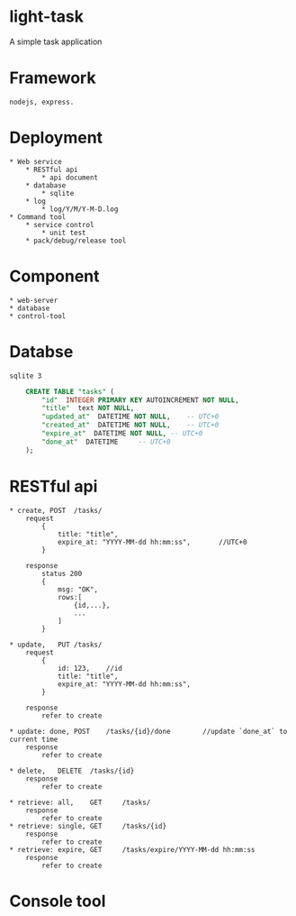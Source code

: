 # light-task
A simple task application

# Framework
	nodejs, express.

# Deployment
	* Web service
		* RESTful api
			* api document
		* database
			* sqlite
		* log
			* log/Y/M/Y-M-D.log
	* Command tool
		* service control
			* unit test
		* pack/debug/release tool
		
# Component
	* web-server
	* database
	* control-tool

# Databse
	sqlite 3

```sql
	CREATE TABLE "tasks" (
		"id"  INTEGER PRIMARY KEY AUTOINCREMENT NOT NULL,
		"title"  text NOT NULL,
		"updated_at"  DATETIME NOT NULL,	-- UTC+0
		"created_at"  DATETIME NOT NULL,	-- UTC+0
		"expire_at"  DATETIME NOT NULL,	-- UTC+0
		"done_at"  DATETIME		-- UTC+0
	);
```

# RESTful api
	* create, POST	/tasks/
		request
			{
				title: "title",
				expire_at: "YYYY-MM-dd hh:mm:ss",		//UTC+0
			}

		response
			status 200
			{
				msg: "OK",
				rows:[
					{id,...},
					...
				]
			}

	* update,	PUT	/tasks/
		request
			{
				id: 123,	//id
				title: "title",
				expire_at: "YYYY-MM-dd hh:mm:ss",
			}

		response
			refer to create

	* update: done,	POST	/tasks/{id}/done		//update `done_at` to current time
		response
			refer to create
	
	* delete,	DELETE	/tasks/{id}
		response
			refer to create
	
	* retrieve: all,	GET		/tasks/
		response
			refer to create
	* retrieve: single,	GET		/tasks/{id}
		response
			refer to create
	* retrieve: expire,	GET		/tasks/expire/YYYY-MM-dd hh:mm:ss
		response
			refer to create

# Console tool
	



